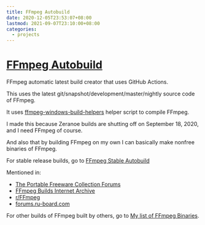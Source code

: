 ```yaml
---
title: FFmpeg Autobuild
date: 2020-12-05T23:53:07+08:00
lastmod: 2021-09-07T23:10:00+08:00
categories:
  - projects
---
```

# [FFmpeg Autobuild](https://github.com/AnimMouse/ffmpeg-autobuild)

FFmpeg automatic latest build creator that uses GitHub Actions.

This uses the latest git/snapshot/development/master/nightly source code of FFmpeg.

It uses [ffmpeg-windows-build-helpers](https://github.com/rdp/ffmpeg-windows-build-helpers) helper script to compile FFmpeg.

I made this because Zeranoe builds are shutting off on September 18, 2020, and I need FFmpeg of course.

And also that by building FFmpeg on my own I can basically make nonfree binaries of FFmpeg.

For stable release builds, go to [FFmpeg Stable Autobuild](../ffmpeg-stable-autobuild/)

Mentioned in:
* [The Portable Freeware Collection Forums](https://www.portablefreeware.com/forums/viewtopic.php?p=98827#p98827)
* [FFmpeg Builds Internet Archive](https://archive.org/details/zeranoe)
* [r/FFmpeg](https://www.reddit.com/r/ffmpeg/comments/ikht2k/ffmpegzeranoecom_will_close_on_sep_18_2020/g3rm2nk)
* [forums.ru-board.com](https://forum.ru-board.com/topic.cgi?forum=5&topic=45173)

For other builds of FFmpeg built by others, go to [My list of FFmpeg Binaries](../../p/ffmpeg-binaries/).